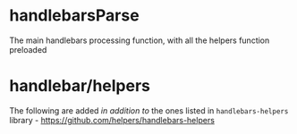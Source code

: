 # handlebarsParse

The main handlebars processing function, with all the helpers function preloaded

# handlebar/helpers

The following are added _in addition to_ the ones listed in `handlebars-helpers` library - https://github.com/helpers/handlebars-helpers

